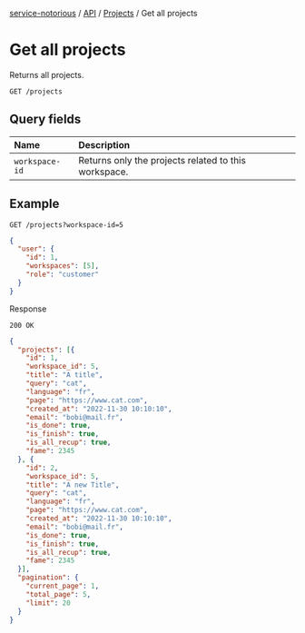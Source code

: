 [service-notorious](../../README.md) / [API](../README.md) / [Projects](./README.md) / Get all projects

# Get all projects

Returns all projects.

```
GET /projects
```

## Query fields

| Name           | Description                                          |
|:---------------|:-----------------------------------------------------|
| `workspace-id` | Returns only the projects related to this workspace. |

## Example

```
GET /projects?workspace-id=5
```

```json
{
  "user": {
    "id": 1,
    "workspaces": [5],
    "role": "customer"
  }
}
```

Response

```
200 OK
```

```json
{
  "projects": [{
    "id": 1,
    "workspace_id": 5,
    "title": "A title",
    "query": "cat",
    "language": "fr",
    "page": "https://www.cat.com",
    "created_at": "2022-11-30 10:10:10",
    "email": "bobi@mail.fr",
    "is_done": true,
    "is_finish": true,
    "is_all_recup": true,
    "fame": 2345
  }, {
    "id": 2,
    "workspace_id": 5,
    "title": "A new Title",
    "query": "cat",
    "language": "fr",
    "page": "https://www.cat.com",
    "created_at": "2022-11-30 10:10:10",
    "email": "bobi@mail.fr",
    "is_done": true,
    "is_finish": true,
    "is_all_recup": true,
    "fame": 2345
  }],
  "pagination": {
    "current_page": 1,
    "total_page": 5,
    "limit": 20
  }
}
```
